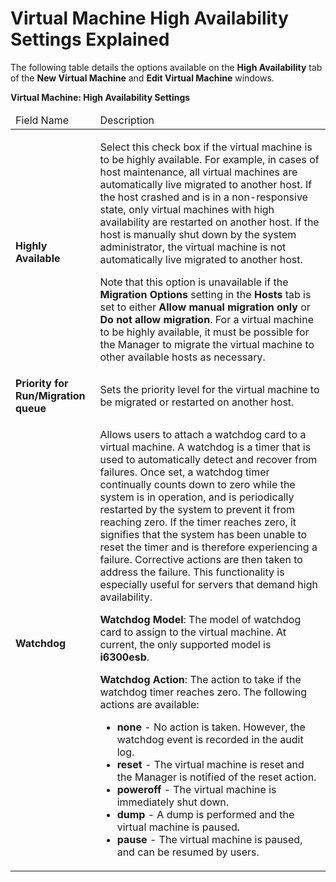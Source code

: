 # Virtual Machine High Availability Settings Explained

The following table details the options available on the **High Availability** tab of the **New Virtual Machine** and **Edit Virtual Machine** windows.

**Virtual Machine: High Availability Settings**

<table>
 <thead>
  <tr>
   <td>Field Name</td>
   <td>Description</td>
  </tr>
 </thead>
 <tbody>
  <tr>
   <td><b>Highly Available</b></td>
   <td>
    <p>Select this check box if the virtual machine is to be highly available. For example, in cases of host maintenance, all virtual machines are automatically live migrated to another host. If the host crashed and is in a non-responsive state, only virtual machines with high availability are restarted on another host. If the host is manually shut down by the system administrator, the virtual machine is not automatically live migrated to another host.</p>
    <p>Note that this option is unavailable if the <b>Migration Options</b> setting in the <b>Hosts</b> tab is set to either <b>Allow manual migration only</b> or <b>Do not allow migration</b>. For a virtual machine to be highly available, it must be possible for the Manager to migrate the virtual machine to other available hosts as necessary.</p>
   </td>
  </tr>
  <tr>
   <td><b>Priority for Run/Migration queue</b></td>
   <td>Sets the priority level for the virtual machine to be migrated or restarted on another host.</td>
  </tr>
  <tr>
   <td><b>Watchdog</b></td>
   <td>
    <p>Allows users to attach a watchdog card to a virtual machine. A watchdog is a timer that is used to automatically detect and recover from failures. Once set, a watchdog timer continually counts down to zero while the system is in operation, and is periodically restarted by the system to prevent it from reaching zero. If the timer reaches zero, it signifies that the system has been unable to reset the timer and is therefore experiencing a failure. Corrective actions are then taken to address the failure. This functionality is especially useful for servers that demand high availability.</p>
    <p><b>Watchdog Model</b>: The model of watchdog card to assign to the virtual machine. At current, the only supported model is <b>i6300esb</b>.</p>
    <p><b>Watchdog Action</b>: The action to take if the watchdog timer reaches zero. The following actions are available:</p>
    <ul>
     <li><b>none</b> - No action is taken. However, the watchdog event is recorded in the audit log.</li>
     <li><b>reset</b> - The virtual machine is reset and the Manager is notified of the reset action.</li>
     <li><b>poweroff</b> - The virtual machine is immediately shut down.</li>
     <li><b>dump</b> - A dump is performed and the virtual machine is paused.</li>
     <li><b>pause</b> - The virtual machine is paused, and can be resumed by users.</li>
    </ul>
   </td>
  </tr>
 </tbody>
</table>
